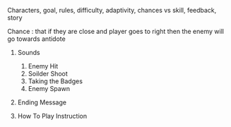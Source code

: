 Characters, goal, rules, difficulty, adaptivity, chances vs skill, feedback, story

Chance : that if they are close and player goes to right then the enemy will go towards antidote


1. Sounds
    1. Enemy Hit
    2. Soilder Shoot
    3. Taking the Badges
    4. Enemy Spawn

2.  Ending Message
3. How To Play Instruction